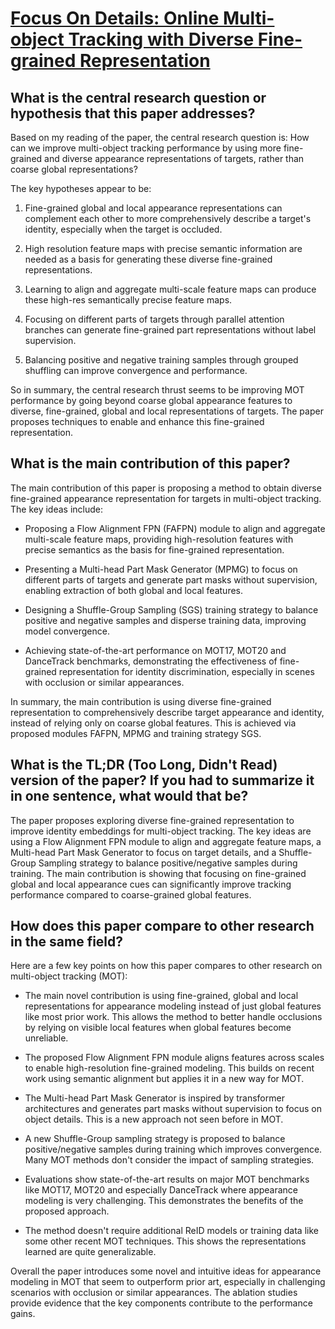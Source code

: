 # [Focus On Details: Online Multi-object Tracking with Diverse Fine-grained   Representation](https://arxiv.org/abs/2302.14589)

## What is the central research question or hypothesis that this paper addresses?

 Based on my reading of the paper, the central research question is: How can we improve multi-object tracking performance by using more fine-grained and diverse appearance representations of targets, rather than coarse global representations? 

The key hypotheses appear to be:

1) Fine-grained global and local appearance representations can complement each other to more comprehensively describe a target's identity, especially when the target is occluded.

2) High resolution feature maps with precise semantic information are needed as a basis for generating these diverse fine-grained representations. 

3) Learning to align and aggregate multi-scale feature maps can produce these high-res semantically precise feature maps.

4) Focusing on different parts of targets through parallel attention branches can generate fine-grained part representations without label supervision.

5) Balancing positive and negative training samples through grouped shuffling can improve convergence and performance.

So in summary, the central research thrust seems to be improving MOT performance by going beyond coarse global appearance features to diverse, fine-grained, global and local representations of targets. The paper proposes techniques to enable and enhance this fine-grained representation.


## What is the main contribution of this paper?

 The main contribution of this paper is proposing a method to obtain diverse fine-grained appearance representation for targets in multi-object tracking. The key ideas include:

- Proposing a Flow Alignment FPN (FAFPN) module to align and aggregate multi-scale feature maps, providing high-resolution features with precise semantics as the basis for fine-grained representation. 

- Presenting a Multi-head Part Mask Generator (MPMG) to focus on different parts of targets and generate part masks without supervision, enabling extraction of both global and local features.

- Designing a Shuffle-Group Sampling (SGS) training strategy to balance positive and negative samples and disperse training data, improving model convergence.

- Achieving state-of-the-art performance on MOT17, MOT20 and DanceTrack benchmarks, demonstrating the effectiveness of fine-grained representation for identity discrimination, especially in scenes with occlusion or similar appearances.

In summary, the main contribution is using diverse fine-grained representation to comprehensively describe target appearance and identity, instead of relying only on coarse global features. This is achieved via proposed modules FAFPN, MPMG and training strategy SGS.


## What is the TL;DR (Too Long, Didn't Read) version of the paper? If you had to summarize it in one sentence, what would that be?

 The paper proposes exploring diverse fine-grained representation to improve identity embeddings for multi-object tracking. The key ideas are using a Flow Alignment FPN module to align and aggregate feature maps, a Multi-head Part Mask Generator to focus on target details, and a Shuffle-Group Sampling strategy to balance positive/negative samples during training. The main contribution is showing that focusing on fine-grained global and local appearance cues can significantly improve tracking performance compared to coarse-grained global features.


## How does this paper compare to other research in the same field?

 Here are a few key points on how this paper compares to other research on multi-object tracking (MOT):

- The main novel contribution is using fine-grained, global and local representations for appearance modeling instead of just global features like most prior work. This allows the method to better handle occlusions by relying on visible local features when global features become unreliable.

- The proposed Flow Alignment FPN module aligns features across scales to enable high-resolution fine-grained modeling. This builds on recent work using semantic alignment but applies it in a new way for MOT.

- The Multi-head Part Mask Generator is inspired by transformer architectures and generates part masks without supervision to focus on object details. This is a new approach not seen before in MOT. 

- A new Shuffle-Group sampling strategy is proposed to balance positive/negative samples during training which improves convergence. Many MOT methods don't consider the impact of sampling strategies.

- Evaluations show state-of-the-art results on major MOT benchmarks like MOT17, MOT20 and especially DanceTrack where appearance modeling is very challenging. This demonstrates the benefits of the proposed approach.

- The method doesn't require additional ReID models or training data like some other recent MOT techniques. This shows the representations learned are quite generalizable.

Overall the paper introduces some novel and intuitive ideas for appearance modeling in MOT that seem to outperform prior art, especially in challenging scenarios with occlusion or similar appearances. The ablation studies provide evidence that the key components contribute to the performance gains.

